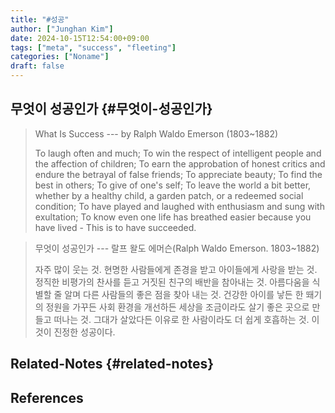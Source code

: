 ```yaml
---
title: "#성공"
author: ["Junghan Kim"]
date: 2024-10-15T12:54:00+09:00
tags: ["meta", "success", "fleeting"]
categories: ["Noname"]
draft: false
---
```


<!--more-->


## 무엇이 성공인가 {#무엇이-성공인가}

> What Is Success --- by Ralph Waldo Emerson (1803~1882)
>
> To laugh often and much; To win the respect of intelligent people and the affection of children; To earn the approbation of honest critics and endure the betrayal of false friends; To appreciate beauty; To find the best in others; To give of one's self; To leave the world a bit better, whether by a healthy child, a garden patch, or a redeemed social condition; To have played and laughed with enthusiasm and sung with exultation; To know even one life has breathed easier because you have lived - This is to have succeeded.

<!--quoteend-->

> 무엇이 성공인가 --- 랄프 왈도 에머슨(Ralph Waldo Emerson. 1803~1882)
>
> 자주 많이 웃는 것. 현명한 사람들에게 존경을 받고 아이들에게 사랑을 받는 것. 정직한 비평가의 찬사를 듣고 거짓된 친구의 배반을 참아내는 것. 아름다움을 식별할 줄 알며 다른 사람들의 좋은 점을 찾아 내는 것. 건강한 아이를 낳든 한 뙈기의 정원을 가꾸든 사회 환경을 개선하든 세상을 조금이라도 살기 좋은 곳으로 만들고 떠나는 것. 그대가 살았다든 이유로 한 사람이라도 더 쉽게 호흡하는 것. 이것이 진정한 성공이다.


## Related-Notes {#related-notes}

## References

<style>.csl-entry{text-indent: -1.5em; margin-left: 1.5em;}</style><div class="csl-bib-body">
</div>
